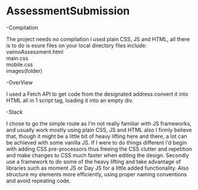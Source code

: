 # AssessmentSubmission
-Compilation

The project needs no compilation i used plain CSS, JS and HTML, all there is to do is esure  files on your local directory
files include:
vaimoAssessment.html<br />
main.css<br />
mobile.css<br />
images(folder)<br />

-OverView


I used a Fetch API to get code from the designated address convert it into HTML all in 1 script tag, loading it into an empty div.   



-Stack

I chose to go the simple route as I’m not really familiar with JS frameworks, and usually work mostly using plain CSS, JS and HTML also I firmly believe that, though it might be a little bit of heavy lifting here and there, a lot can be achieved with some vanilla JS. If I were to do things different i'd begin with adding CSS pre-processors thus freeing the CSS clutter and repetition and make changes to CSS much faster when editing the design. Secondly use a framework to do some of the heavy lifting and take advantage of libraries such as moment JS or Day JS for a little added functionality. Also structure my elements more efficiently, using proper naming conventions and avoid repeating code.
